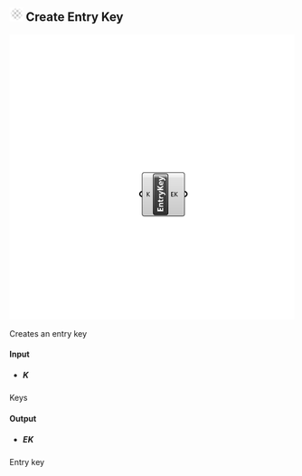 ## ![](../../images/icons/Create_Entry_Key.png) Create Entry Key

![](../../images/components/Create_Entry_Key.png)

Creates an entry key

#### Input
* ##### K 
Keys

#### Output
* ##### EK
Entry key